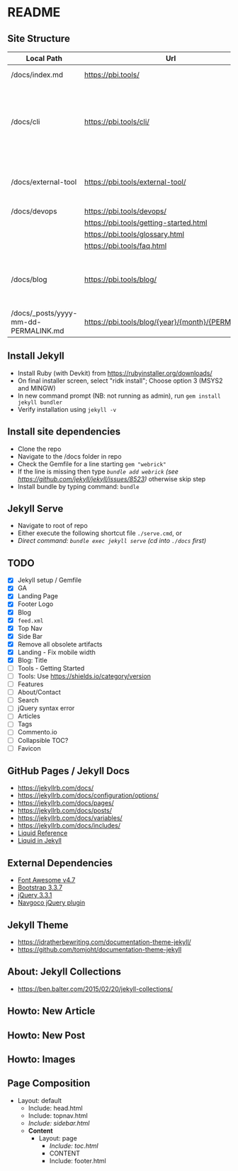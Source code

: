 # README

## Site Structure

| Local Path | Url | Notes |
| --- | --- | --- |
| /docs/index.md | <https://pbi.tools/> | Landing page |
| /docs/cli | <https://pbi.tools/cli/> | Docs for pbi-tools CLI (Usage, Release Notes, etc) |
| /docs/external-tool | <https://pbi.tools/external-tool/> | Docs for pbi-tools External Tool |
| /docs/devops | <https://pbi.tools/devops/> | |
| | <https://pbi.tools/getting-started.html> | |
| | <https://pbi.tools/glossary.html> | |
| | <https://pbi.tools/faq.html> | |
| /docs/blog | <https://pbi.tools/blog/> | Index and Archive pages for /blog |
| /docs/_posts/yyyy-mm-dd-PERMALINK.md | <https://pbi.tools/blog/{year}/{month}/{PERMALINK}/> | Blog posts. |

## Install Jekyll

* Install Ruby (with Devkit) from <https://rubyinstaller.org/downloads/>
* On final installer screen, select "ridk install"; Choose option 3 (MSYS2 and MINGW)
* In new command prompt (NB: not running as admin), run `gem install jekyll bundler`
* Verify installation using `jekyll -v`

## Install site dependencies

* Clone the repo
* Navigate to the /docs folder in repo
* Check the Gemfile for a line starting `gem "webrick"`
* If the line is missing then type _`bundle add webrick` (see <https://github.com/jekyll/jekyll/issues/8523>)_ otherwise skip step
* Install bundle by typing command: `bundle`

## Jekyll Serve

* Navigate to root of repo
* Either execute the following shortcut file `./serve.cmd`, or
* *Direct command: `bundle exec jekyll serve` (cd into `./docs` first)*

## TODO

* [x] Jekyll setup / Gemfile
* [x] GA
* [x] Landing Page
* [x] Footer Logo
* [x] Blog
* [x] `feed.xml`
* [x] Top Nav
* [x] Side Bar
* [x] Remove all obsolete artifacts
* [x] Landing - Fix mobile width
* [x] Blog: Title
* [ ] Tools - Getting Started
* [ ] Tools: Use <https://shields.io/category/version>
* [ ] Features
* [ ] About/Contact
* [ ] Search
* [ ] jQuery syntax error
* [ ] Articles
* [ ] Tags
* [ ] Commento.io
* [ ] Collapsible TOC?
* [ ] Favicon

## GitHub Pages / Jekyll Docs

* <https://jekyllrb.com/docs/>
* <https://jekyllrb.com/docs/configuration/options/>
* <https://jekyllrb.com/docs/pages/>
* <https://jekyllrb.com/docs/posts/>
* <https://jekyllrb.com/docs/variables/>
* <https://jekyllrb.com/docs/includes/>
* [Liquid Reference](https://shopify.github.io/liquid/)
* [Liquid in Jekyll](https://jekyllrb.com/docs/liquid/)

## External Dependencies

* [Font Awesome v4.7](https://fontawesome.com/v4.7/cheatsheet/)
* [Bootstrap 3.3.7](https://getbootstrap.com/docs/3.3/getting-started/)
* [jQuery 3.3.1](https://api.jquery.com/category/version/3.3/)
* [Navgoco jQuery plugin](https://github.com/tefra/navgoco)

## Jekyll Theme

* <https://idratherbewriting.com/documentation-theme-jekyll/>
* <https://github.com/tomjoht/documentation-theme-jekyll>

## About: Jekyll Collections

* <https://ben.balter.com/2015/02/20/jekyll-collections/>

## Howto: New Article

## Howto: New Post

## Howto: Images

## Page Composition

* Layout: default
  * Include: head.html
  * Include: topnav.html
  * _Include: sidebar.html_
  * **Content**
    * Layout: page
      * _Include: toc.html_
      * CONTENT
      * Include: footer.html
